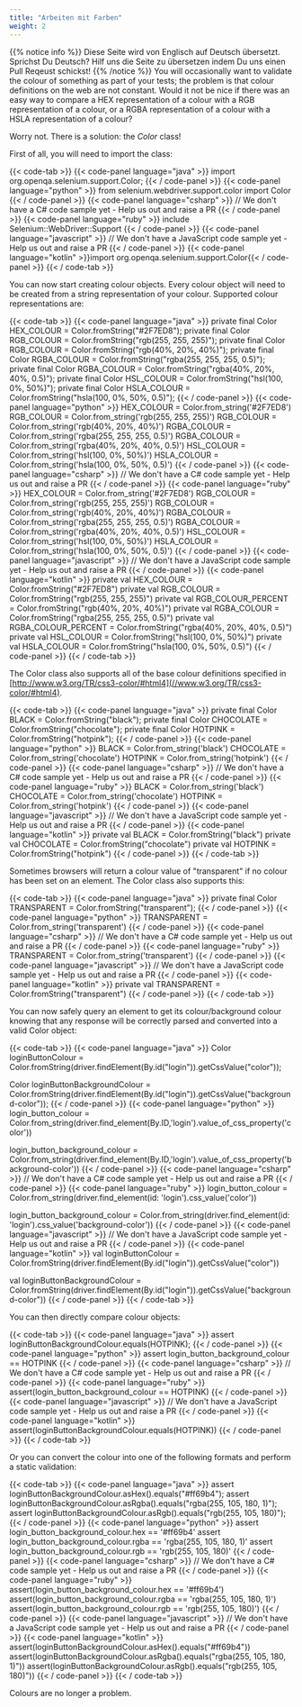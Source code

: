 ```yaml
---
title: "Arbeiten mit Farben"
weight: 2
---
```


{{% notice info %}}
<i class="fas fa-language"></i> Diese Seite wird von Englisch 
auf Deutsch übersetzt. Sprichst Du Deutsch? Hilf uns die Seite 
zu übersetzen indem Du uns einen Pull Reqeust schickst!
 {{% /notice %}}
You will occasionally want to validate the colour of something as part of your tests;
the problem is that colour definitions on the web are not constant.
Would it not be nice if there was an easy way to compare
a HEX representation of a colour with a RGB representation of a colour,
or a RGBA representation of a colour with a HSLA representation of a colour?

Worry not. There is a solution: the _Color_ class!

First of all, you will need to import the class:

{{< code-tab >}}
  {{< code-panel language="java" >}}
import org.openqa.selenium.support.Color;
  {{< / code-panel >}}
  {{< code-panel language="python" >}}
from selenium.webdriver.support.color import Color
  {{< / code-panel >}}
  {{< code-panel language="csharp" >}}
// We don't have a C# code sample yet -  Help us out and raise a PR
  {{< / code-panel >}}
  {{< code-panel language="ruby" >}}
include Selenium::WebDriver::Support
  {{< / code-panel >}}
  {{< code-panel language="javascript" >}}
// We don't have a JavaScript code sample yet -  Help us out and raise a PR
  {{< / code-panel >}}
  {{< code-panel language="kotlin" >}}import org.openqa.selenium.support.Color{{< / code-panel >}}
{{< / code-tab >}}

You can now start creating colour objects.
Every colour object will need to be created from a string representation of
your colour.
Supported colour representations are:

{{< code-tab >}}
  {{< code-panel language="java" >}}
private final Color HEX_COLOUR = Color.fromString("#2F7ED8");
private final Color RGB_COLOUR = Color.fromString("rgb(255, 255, 255)");
private final Color RGB_COLOUR = Color.fromString("rgb(40%, 20%, 40%)");
private final Color RGBA_COLOUR = Color.fromString("rgba(255, 255, 255, 0.5)");
private final Color RGBA_COLOUR = Color.fromString("rgba(40%, 20%, 40%, 0.5)");
private final Color HSL_COLOUR = Color.fromString("hsl(100, 0%, 50%)");
private final Color HSLA_COLOUR = Color.fromString("hsla(100, 0%, 50%, 0.5)");
  {{< / code-panel >}}
  {{< code-panel language="python" >}}
HEX_COLOUR = Color.from_string('#2F7ED8')
RGB_COLOUR = Color.from_string('rgb(255, 255, 255)')
RGB_COLOUR = Color.from_string('rgb(40%, 20%, 40%)')
RGBA_COLOUR = Color.from_string('rgba(255, 255, 255, 0.5)')
RGBA_COLOUR = Color.from_string('rgba(40%, 20%, 40%, 0.5)')
HSL_COLOUR = Color.from_string('hsl(100, 0%, 50%)')
HSLA_COLOUR = Color.from_string('hsla(100, 0%, 50%, 0.5)')
  {{< / code-panel >}}
  {{< code-panel language="csharp" >}}
// We don't have a C# code sample yet -  Help us out and raise a PR
  {{< / code-panel >}}
  {{< code-panel language="ruby" >}}
HEX_COLOUR = Color.from_string('#2F7ED8')
RGB_COLOUR = Color.from_string('rgb(255, 255, 255)')
RGB_COLOUR = Color.from_string('rgb(40%, 20%, 40%)')
RGBA_COLOUR = Color.from_string('rgba(255, 255, 255, 0.5)')
RGBA_COLOUR = Color.from_string('rgba(40%, 20%, 40%, 0.5)')
HSL_COLOUR = Color.from_string('hsl(100, 0%, 50%)')
HSLA_COLOUR = Color.from_string('hsla(100, 0%, 50%, 0.5)')
  {{< / code-panel >}}
  {{< code-panel language="javascript" >}}
// We don't have a JavaScript code sample yet -  Help us out and raise a PR
  {{< / code-panel >}}
  {{< code-panel language="kotlin" >}}
private val HEX_COLOUR = Color.fromString("#2F7ED8")
private val RGB_COLOUR = Color.fromString("rgb(255, 255, 255)")
private val RGB_COLOUR_PERCENT = Color.fromString("rgb(40%, 20%, 40%)")
private val RGBA_COLOUR = Color.fromString("rgba(255, 255, 255, 0.5)")
private val RGBA_COLOUR_PERCENT = Color.fromString("rgba(40%, 20%, 40%, 0.5)")
private val HSL_COLOUR = Color.fromString("hsl(100, 0%, 50%)")
private val HSLA_COLOUR = Color.fromString("hsla(100, 0%, 50%, 0.5)")
  {{< / code-panel >}}
{{< / code-tab >}}

The Color class also supports all of the base colour definitions
specified in
[http://www.w3.org/TR/css3-color/#html4](//www.w3.org/TR/css3-color/#html4).

{{< code-tab >}}
  {{< code-panel language="java" >}}
private final Color BLACK = Color.fromString("black");
private final Color CHOCOLATE = Color.fromString("chocolate");
private final Color HOTPINK = Color.fromString("hotpink");
  {{< / code-panel >}}
  {{< code-panel language="python" >}}
BLACK = Color.from_string('black')
CHOCOLATE = Color.from_string('chocolate')
HOTPINK = Color.from_string('hotpink')
  {{< / code-panel >}}
  {{< code-panel language="csharp" >}}
// We don't have a C# code sample yet -  Help us out and raise a PR
  {{< / code-panel >}}
  {{< code-panel language="ruby" >}}
BLACK = Color.from_string('black')
CHOCOLATE = Color.from_string('chocolate')
HOTPINK = Color.from_string('hotpink')
  {{< / code-panel >}}
  {{< code-panel language="javascript" >}}
// We don't have a JavaScript code sample yet -  Help us out and raise a PR
  {{< / code-panel >}}
  {{< code-panel language="kotlin" >}}
private val BLACK = Color.fromString("black")
private val CHOCOLATE = Color.fromString("chocolate")
private val HOTPINK = Color.fromString("hotpink")
  {{< / code-panel >}}
{{< / code-tab >}}

Sometimes browsers will return a colour value of "transparent"
if no colour has been set on an element.
The Color class also supports this:

{{< code-tab >}}
  {{< code-panel language="java" >}}
private final Color TRANSPARENT = Color.fromString("transparent");
  {{< / code-panel >}}
  {{< code-panel language="python" >}}
TRANSPARENT = Color.from_string('transparent')
  {{< / code-panel >}}
  {{< code-panel language="csharp" >}}
// We don't have a C# code sample yet -  Help us out and raise a PR
  {{< / code-panel >}}
  {{< code-panel language="ruby" >}}
TRANSPARENT = Color.from_string('transparent')
  {{< / code-panel >}}
  {{< code-panel language="javascript" >}}
// We don't have a JavaScript code sample yet -  Help us out and raise a PR
  {{< / code-panel >}}
  {{< code-panel language="kotlin" >}}
private val TRANSPARENT = Color.fromString("transparent")
  {{< / code-panel >}}
{{< / code-tab >}}

You can now safely query an element
to get its colour/background colour knowing that
any response will be correctly parsed
and converted into a valid Color object:

{{< code-tab >}}
  {{< code-panel language="java" >}}
Color loginButtonColour = Color.fromString(driver.findElement(By.id("login")).getCssValue("color"));

Color loginButtonBackgroundColour = Color.fromString(driver.findElement(By.id("login")).getCssValue("background-color"));
  {{< / code-panel >}}
  {{< code-panel language="python" >}}
login_button_colour = Color.from_string(driver.find_element(By.ID,'login').value_of_css_property('color'))

login_button_background_colour = Color.from_string(driver.find_element(By.ID,'login').value_of_css_property('background-color'))
  {{< / code-panel >}}
  {{< code-panel language="csharp" >}}
// We don't have a C# code sample yet -  Help us out and raise a PR
  {{< / code-panel >}}
  {{< code-panel language="ruby" >}}
login_button_colour = Color.from_string(driver.find_element(id: 'login').css_value('color'))

login_button_background_colour = Color.from_string(driver.find_element(id: 'login').css_value('background-color'))
  {{< / code-panel >}}
  {{< code-panel language="javascript" >}}
// We don't have a JavaScript code sample yet -  Help us out and raise a PR
  {{< / code-panel >}}
  {{< code-panel language="kotlin" >}}
val loginButtonColour = Color.fromString(driver.findElement(By.id("login")).getCssValue("color"))

val loginButtonBackgroundColour = Color.fromString(driver.findElement(By.id("login")).getCssValue("background-color"))
  {{< / code-panel >}}
{{< / code-tab >}}

You can then directly compare colour objects:


{{< code-tab >}}
  {{< code-panel language="java" >}}
assert loginButtonBackgroundColour.equals(HOTPINK);
  {{< / code-panel >}}
  {{< code-panel language="python" >}}
assert login_button_background_colour == HOTPINK
  {{< / code-panel >}}
  {{< code-panel language="csharp" >}}
// We don't have a C# code sample yet -  Help us out and raise a PR
  {{< / code-panel >}}
  {{< code-panel language="ruby" >}}
assert(login_button_background_colour == HOTPINK)
  {{< / code-panel >}}
  {{< code-panel language="javascript" >}}
// We don't have a JavaScript code sample yet -  Help us out and raise a PR
  {{< / code-panel >}}
  {{< code-panel language="kotlin" >}}
assert(loginButtonBackgroundColour.equals(HOTPINK))
  {{< / code-panel >}}
{{< / code-tab >}}

Or you can convert the colour into one of the following formats
and perform a static validation:

{{< code-tab >}}
  {{< code-panel language="java" >}}
assert loginButtonBackgroundColour.asHex().equals("#ff69b4");
assert loginButtonBackgroundColour.asRgba().equals("rgba(255, 105, 180, 1)");
assert loginButtonBackgroundColour.asRgb().equals("rgb(255, 105, 180)");
  {{< / code-panel >}}
  {{< code-panel language="python" >}}
assert login_button_background_colour.hex == '#ff69b4'
assert login_button_background_colour.rgba == 'rgba(255, 105, 180, 1)'
assert login_button_background_colour.rgb == 'rgb(255, 105, 180)'
  {{< / code-panel >}}
  {{< code-panel language="csharp" >}}
// We don't have a C# code sample yet -  Help us out and raise a PR
  {{< / code-panel >}}
  {{< code-panel language="ruby" >}}
assert(login_button_background_colour.hex == '#ff69b4')
assert(login_button_background_colour.rgba == 'rgba(255, 105, 180, 1)')
assert(login_button_background_colour.rgb == 'rgb(255, 105, 180)')
  {{< / code-panel >}}
  {{< code-panel language="javascript" >}}
// We don't have a JavaScript code sample yet -  Help us out and raise a PR
  {{< / code-panel >}}
  {{< code-panel language="kotlin" >}}
assert(loginButtonBackgroundColour.asHex().equals("#ff69b4"))
assert(loginButtonBackgroundColour.asRgba().equals("rgba(255, 105, 180, 1)"))
assert(loginButtonBackgroundColour.asRgb().equals("rgb(255, 105, 180)"))
  {{< / code-panel >}}
{{< / code-tab >}}

Colours are no longer a problem.
